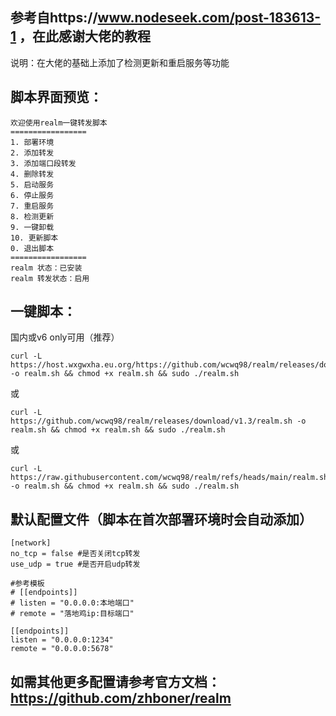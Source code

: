 ## 参考自https://www.nodeseek.com/post-183613-1 ，在此感谢大佬的教程

说明：在大佬的基础上添加了检测更新和重启服务等功能

## 脚本界面预览：

```
欢迎使用realm一键转发脚本
=================
1. 部署环境
2. 添加转发
3. 添加端口段转发
4. 删除转发
5. 启动服务
6. 停止服务
7. 重启服务
8. 检测更新
9. 一键卸载
10. 更新脚本
0. 退出脚本
=================
realm 状态：已安装
realm 转发状态：启用
```
## 一键脚本：
国内或v6 only可用（推荐）
```
curl -L https://host.wxgwxha.eu.org/https://github.com/wcwq98/realm/releases/download/v1.3/realm.sh -o realm.sh && chmod +x realm.sh && sudo ./realm.sh
```
或
```
curl -L https://github.com/wcwq98/realm/releases/download/v1.3/realm.sh -o realm.sh && chmod +x realm.sh && sudo ./realm.sh
```
或
```
curl -L https://raw.githubusercontent.com/wcwq98/realm/refs/heads/main/realm.sh -o realm.sh && chmod +x realm.sh && sudo ./realm.sh
```
## 默认配置文件（脚本在首次部署环境时会自动添加）
```
[network]
no_tcp = false #是否关闭tcp转发
use_udp = true #是否开启udp转发

#参考模板
# [[endpoints]]
# listen = "0.0.0.0:本地端口"
# remote = "落地鸡ip:目标端口"

[[endpoints]]
listen = "0.0.0.0:1234"
remote = "0.0.0.0:5678"
```


## 如需其他更多配置请参考官方文档： https://github.com/zhboner/realm
